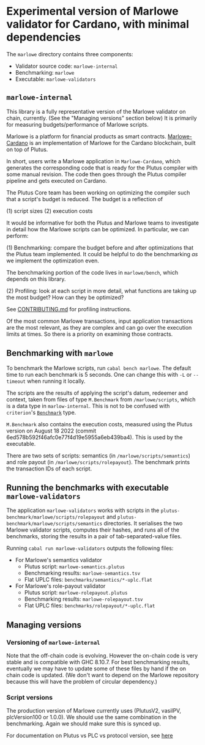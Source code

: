 # Experimental version of Marlowe validator for Cardano, with minimal dependencies

The `marlowe` directory contains three components:

- Validator source code: `marlowe-internal`
- Benchmarking: `marlowe`
- Executable: `marlowe-validators`

## `marlowe-internal`

This library is a fully representative version of the Marlowe validator on chain, currently. (See the "Managing versions" section below) It is primarily for measuring budgets/performance of Marlowe scripts. 

Marlowe is a platform for financial products as smart contracts. [Marlowe-Cardano](https://github.com/input-output-hk/marlowe-cardano) is an implementation of Marlowe for the Cardano blockchain, built on top of Plutus.

In short, users write a Marlowe application in `Marlowe-Cardano`, which generates the corresponding code that is ready for the Plutus compiler with some manual revision. The code then goes through the Plutus compiler pipeline and gets executed on Cardano.

The Plutus Core team has been working on optimizing the compiler such that a script's budget is reduced. The budget is a reflection of

(1) script sizes
(2) execution costs

It would be informative for both the Plutus and Marlowe teams to investigate in detail how the Marlowe scripts can be optimized. In particular, we can perform:

(1) Benchmarking: compare the budget before and after optimizations that the Plutus team implemented. It could be helpful to do the benchmarking *as* we implement the optimization even.

The benchmarking portion of the code lives in `marlowe/bench`, which depends on this library.

(2) Profiling: look at each script in more detail, what functions are taking up the most budget? How can they be optimized?

See [CONTRIBUTING.md](https://github.com/input-output-hk/plutus/blob/master/CONTRIBUTING.adoc#how-to-build-the-code-with-profiling) for profiling instructions.

Of the most common Marlowe transactions, input application transactions are the most relevant, as they are complex and can go over the execution limits at times. So there is a priority on examining those contracts.

## Benchmarking with `marlowe`

To benchmark the Marlowe scripts, run `cabal bench marlowe`. The default time to run each benchmark is 5 seconds. One can change this with `-L` or `--timeout` when running it locally.

The scripts are the results of applying the script's datum, redeemer and context, taken from files of type `M.Benchmark` from `/marlowe/scripts`, which is a data type in `marlow-internal`. This is not to be confused with `criterion`'s [`Benchmark`](https://hackage.haskell.org/package/criterion-measurement-0.2.1.0/docs/Criterion-Measurement-Types.html#t:Benchmark) type. 

`M.Benchmark` also contains the execution costs, measured using the Plutus version on August 18 2022 (commit 6ed578b592f46afc0e77f4d19e5955a6eb439ba4). This is used by the executable.

There are two sets of scripts: semantics (in `/marlowe/scripts/semantics`) and role payout (in `/marlowe/scripts/rolepayout`). The benchmark prints the transaction IDs of each script. 

## Running the benchmarks with executable `marlowe-validators`

The application `marlowe-validators` works with scripts in the `plutus-benchmark/marlowe/scripts/rolepayout` and `plutus-benchmark/marlowe/scripts/semantics` directories. It serialises the two Marlowe validator scripts, computes their hashes, and runs all of the benchmarks, storing the results in a pair of tab-separated-value files.

Running `cabal run marlowe-validators` outputs the following files:

- For Marlowe's semantics validator
    - Plutus script: `marlowe-semantics.plutus`
    - Benchmarking results: `marlowe-semantics.tsv`   
    - Flat UPLC files: `benchmarks/semantics/*-uplc.flat`
- For Marlowe's role-payout validator
    - Plutus script: `marlowe-rolepayout.plutus`
    - Benchmarking results: `marlowe-rolepayout.tsv`   
    - Flat UPLC files: `benchmarks/rolepayout/*-uplc.flat`

## Managing versions

### Versioning of `marlowe-internal`

Note that the off-chain code is evolving. However the on-chain code is very stable and is compatible with GHC 8.10.7. For best benchmarking results, eventually we may have to update some of these files by hand if the on chain code is updated. (We don't want to depend on the Marlowe repository because this will have the problem of circular dependency.)

### Script versions

The production version of Marlowe currently uses (PlutusV2, vasilPV, plcVersion100 or 1.0.0). We should use the same combination in the benchmarking. Again we should make sure this is synced up.

For documentation on Plutus vs PLC vs protocol version, see [here](https://github.com/input-output-hk/plutus/blob/master/plutus-ledger-api/src/PlutusLedgerApi/Common/Versions.hs)
